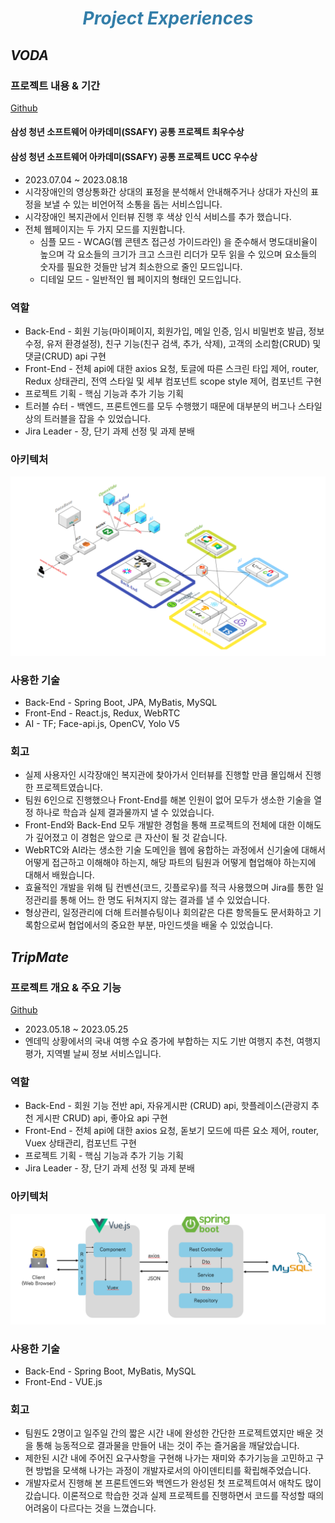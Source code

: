 <h1 align='center' style="color:#337ea9; font-style: italic; font-weight: bolder">Project Experiences</h1>

## ***VODA***

### 프로젝트 내용 & 기간
[Github](https://github.com/project-VODA/VODA)
#### 삼성 청년 소프트웨어 아카데미(SSAFY) 공통 프로젝트 최우수상
#### 삼성 청년 소프트웨어 아카데미(SSAFY) 공통 프로젝트 UCC 우수상

* 2023.07.04 ~ 2023.08.18
* 시각장애인의 영상통화간 상대의 표정을 분석해서 안내해주거나 상대가 자신의 표정을 보낼 수 있는 비언어적 소통을 돕는 서비스입니다.
* 시각장애인 복지관에서 인터뷰 진행 후 색상 인식 서비스를 추가 했습니다.
* 전체 웹페이지는 두 가지 모드를 지원합니다.
  * 심플 모드 - WCAG(웹 콘텐츠 접근성 가이드라인) 을 준수해서 명도대비율이 높으며 각 요소들의 크기가 크고 스크린 리더가 모두 읽을 수 있으며 요소들의 숫자를 필요한 것들만 남겨 최소한으로 줄인 모드입니다.
  * 디테일 모드 - 일반적인 웹 페이지의 형태인 모드입니다.

### 역할
* Back-End - 회원 기능(마이페이지, 회원가입, 메일 인증, 임시 비밀번호 발급, 정보 수정, 유저 환경설정), 친구 기능(친구 검색, 추가, 삭제), 고객의 소리함(CRUD) 및 댓글(CRUD) api 구현
* Front-End - 전체 api에 대한 axios 요청, 토글에 따른 스크린 타입 제어, router, Redux 상태관리, 전역 스타일 및 세부 컴포넌트 scope style 제어, 컴포넌트 구현
* 프로젝트 기획 - 핵심 기능과 추가 기능 기획
* 트러블 슈터 - 백엔드, 프론트엔드를 모두 수행했기 때문에 대부분의 버그나 스타일 상의 트러블을 잡을 수 있었습니다.
* Jira Leader - 장, 단기 과제 선정 및 과제 분배 

### 아키텍처
<img src="../img/보다아키텍쳐.png" width=700px>

### 사용한 기술
* Back-End - Spring Boot, JPA, MyBatis, MySQL
* Front-End - React.js, Redux, WebRTC
* AI - TF; Face-api.js, OpenCV, Yolo V5

### 회고
* 실제 사용자인 시각장애인 복지관에 찾아가서 인터뷰를 진행할 만큼 몰입해서 진행한 프로젝트였습니다.
* 팀원 6인으로 진행했으나 Front-End를 해본 인원이 없어 모두가 생소한 기술을 열정 하나로 학습과 실제 결과물까지 낼 수 있었습니다.
* Front-End와 Back-End 모두 개발한 경험을 통해 프로젝트의 전체에 대한 이해도가 깊어졌고 이 경험은 앞으로 큰 자산이 될 것 같습니다. 
* WebRTC와 AI라는 생소한 기술 도메인을 웹에 융합하는 과정에서 신기술에 대해서 어떻게 접근하고 이해해야 하는지, 해당 파트의 팀원과 어떻게 협업해야 하는지에 대해서 배웠습니다.
* 효율적인 개발을 위해 팀 컨벤션(코드, 깃플로우)를 적극 사용했으며 Jira를 통한 일정관리를 통해 어느 한 명도 뒤쳐지지 않는 결과를 낼 수 있었습니다.
* 형상관리, 일정관리에 더해 트러블슈팅이나 회의같은 다른 항목들도 문서화하고 기록함으로써 협업에서의 중요한 부분, 마인드셋을 배울 수 있었습니다.


## ***TripMate***

### 프로젝트 개요 & 주요 기능
[Github](https://github.com/KUMA93/TripMate)
* 2023.05.18 ~ 2023.05.25
* 엔데믹 상황에서의 국내 여행 수요 증가에 부합하는 지도 기반 여행지 추천, 여행지 평가, 지역별 날씨 정보 서비스입니다.

### 역할
* Back-End - 회원 기능 전반 api, 자유게시판 (CRUD) api, 핫플레이스(관광지 추천 게시판 CRUD) api, 좋아요 api 구현
* Front-End - 전체 api에 대한 axios 요청, 돋보기 모드에 따른 요소 제어, router, Vuex 상태관리, 컴포넌트 구현
* 프로젝트 기획 - 핵심 기능과 추가 기능 기획
* Jira Leader - 장, 단기 과제 선정 및 과제 분배 

### 아키텍처
![트립아키텍처](../img/트립아키텍처.PNG)

### 사용한 기술
* Back-End - Spring Boot, MyBatis, MySQL
* Front-End - VUE.js

### 회고
* 팀원도 2명이고 일주일 간의 짧은 시간 내에 완성한 간단한 프로젝트였지만 배운 것을 통해 능동적으로 결과물을 만들어 내는 것이 주는 즐거움을 깨달았습니다.
* 제한된 시간 내에 주어진 요구사항을 구현해 나가는 재미와 추가기능을 고민하고 구현 방법을 모색해 나가는 과정이 개발자로서의 아이덴티티를 확립해주었습니다.
* 개발자로서 진행해 본 프론트엔드와 백엔드가 완성된 첫 프로젝트여서 애착도 많이 갔습니다. 이론적으로 학습한 것과 실제 프로젝트를 진행하면서 코드를 작성할 때의 어려움이 다르다는 것을 느꼈습니다.